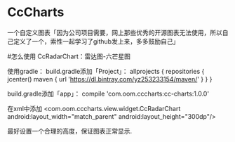 # CcCharts
一个自定义图表「因为公司项目需要，网上那些优秀的开源图表无法使用，所以自己定义了一个，索性一起学习了github发上来，多多鼓励自己」

#怎么使用
CcRadarChart：雷达图-六芒星图

使用gradle：
build.gradle添加「Project」：
allprojects {
    repositories {
        jcenter()
        maven {
            url 'https://dl.bintray.com/yz253233154/maven/'
        }
    }
}

build.gradle添加「app」：
compile 'com.oom.cccharts:cc-charts:1.0.0'


在xml中添加
<com.oom.cccharts.view.widget.CcRadarChart
    android:layout_width="match_parent"
    android:layout_height="300dp"/>

最好设置一个合理的高度，保证图表正常显示.

